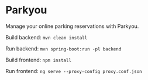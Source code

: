 # Parkyou

Manage your online parking reservations with Parkyou.

Build backend: `mvn clean install`

Run backend: `mvn spring-boot:run -pl backend`

Build frontend: `npm install`

Run frontend: `ng serve --proxy-config proxy.conf.json`
